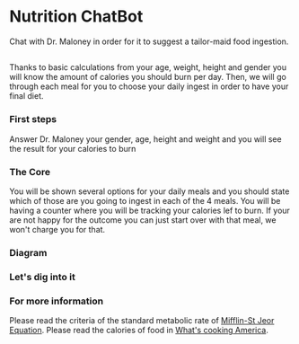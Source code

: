 # Nutrition ChatBot
Chat with Dr. Maloney in order for it to suggest a tailor-maid food ingestion.

## 
Thanks to basic calculations from your age, weight, height and gender you will know the amount of calories you should burn per day.
Then, we will go through each meal for you to choose your daily ingest in order to have your final diet.

### First steps
Answer Dr. Maloney your gender, age, height and weight and you will see the result for your calories to burn

### The Core
You will be shown several options for your daily meals and you should state which of those are you going to ingest in each of the 4 meals.
You will be having a counter where you will be tracking your calories lef to burn.
If your are not happy for the outcome you can just start over with that meal, we won't charge you for that.

### Diagram


### Let's dig into it


### For more information
Please read the criteria of the standard metabolic rate of [Mifflin-St Jeor Equation](https://en.wikipedia.org/wiki/Basal_metabolic_rate).
Please read the calories of food in [What's cooking America](https://whatscookingamerica.net/NutritionalChart.htm). 

